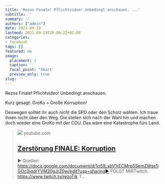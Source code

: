 ```yaml
---
title: 'Rezos Finale! Pflichtvideo! Unbedingt anschauen. ...'
subtitle: ''
summary: ''
authors: ["admin"]
date: 2021-09-19
lastmod: 2021-09-19T20:06:22+02:00
categories:
- facebook
tags: []
featured: no
image:
  placement: 1
  caption: ''
  focal_point: 'Smart'
  preview_only: true
slug: ''
---
```

Rezos Finale! Pflichtvideo! Unbedingt anschauen. 

Kurz gesagt: GroKo = Große Korruption!

Deswegen solltet ihr auch nicht die SPD oder den Scholz wählen. Ich traue ihnen nicht über den Weg. Die stellen sich nach der Wahl hin und machen doch wieder eine GroKo mit der CDU. Das wäre eine Katastrophe fürs Land.
> [![](https://i.ytimg.com/vi/3Ya7pEDndgE/maxresdefault.jpg)](https://www.youtube.com/watch?v=3Ya7pEDndgE)
> youtube.com
> ## [Zerstörung FINALE: Korruption](https://www.youtube.com/watch?v=3Ya7pEDndgE)
>
>► Quellen: https://docs.google.com/document/d/1oS9_sbV1rECMrp5SemZWse1iGOc0iqdrYVM20gJrZ0w/edit?usp=sharing► FOLGT MIRTwitch: https://www.twitch.tv/rezoTik T...


